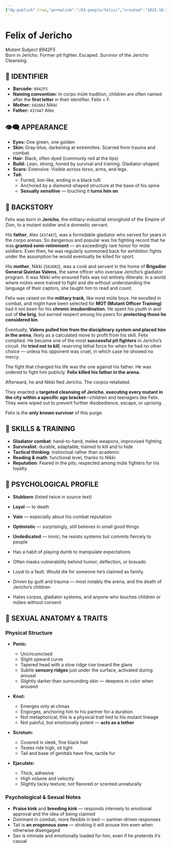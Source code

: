 ```yaml
---
{"dg-publish":true,"permalink":"/03-people/felix/","created":"2025-10-25T19:25:34.122-05:00","updated":"2025-10-25T20:33:27.784-05:00"}
---
```


# Felix of Jericho
*Mutant Subject 8942F5*  
Born in Jericho. Former pit fighter. Escaped. Survivor of the Jericho Cleansing.

## 🧬 IDENTIFIER

- **Barcode:** `8942F5`  
- **Naming convention:** In corpo müte tradition, children are often named after the **first letter** in their identifier. Felix = F.  
- **Mother:** `5826N3` Nikki  
- **Father:** `4374A7` Alex  

## 👁️‍🗨️ APPEARANCE

- **Eyes:** One green, one golden  
- **Skin:** Gray-blue, darkening at extremities. Scarred from trauma and combat.  
- **Hair:** Black, often dyed (commonly red at the tips)  
- **Build:** Lean, strong, honed by survival and training. Gladiator-shaped.  
- **Scars:** Extensive. Visible across torso, arms, and legs.  
- **Tail:**  
  - Furred, lion-like, ending in a black tuft  
  - Anchored by a diamond-shaped structure at the base of his spine  
  - **Sexually sensitive** — touching it **turns him on**

## 📜 BACKSTORY

Felix was born in **Jericho**, the military-industrial stronghold of the Empire of Zion, to a mutant soldier and a domestic servant.

His **father**, Alex (`4374A7`), was a formidable gladiator who served for years in the corpo arenas. So dangerous and popular was his fighting record that he was **granted semi-retirement** — an exceedingly rare honor for müte soldiers. Even then, he was regularly summoned back for exhibition fights under the assumption he would eventually be killed for sport.

His **mother**, Nikki (`5826N3`), was a cook and servant in the home of **Brigadier General Quintas Valens**, the same officer who oversaw Jericho’s gladiator program. It was Nikki who ensured Felix was not entirely illiterate: in a world where mütes were trained to fight and die without understanding the language of their captors, she taught him to read and count.

Felix was raised on the **military track**, like most müte boys. He excelled in combat, and might have been selected for **MOT (Mutant Officer Training)** had it not been for his **chronic insubordination**. He spent his youth in and out of **the brig**, but earned respect among his peers for **protecting those he considered kin**.

Eventually, **Valens pulled him from the disciplinary system and placed him in the arena**, likely as a calculated move to profit from his skill. Felix complied. He became one of the most **successful pit fighters** in Jericho’s circuit. He **tried not to kill**, reserving lethal force for when he had no other choice — unless his opponent was cruel, in which case he showed no mercy.

The fight that changed his life was the one against his father. He was ordered to fight him publicly. **Felix killed his father in the arena.**

Afterward, he and Nikki fled Jericho. The corpos retaliated.

They enacted a **targeted cleansing of Jericho**, **executing every mutant in the city within a specific age bracket**—children and teenagers like Felix. They were wiped out to prevent further disobedience, escape, or uprising.

Felix is the **only known survivor** of this purge.

## 🎯 SKILLS & TRAINING

- **Gladiator combat**: hand-to-hand, melee weapons, improvised fighting  
- **Survivalist**: durable, adaptable, trained to kill and to hide  
- **Tactical thinking**: instinctual rather than academic  
- **Reading & math**: functional level, thanks to Nikki  
- **Reputation**: Feared in the pits; respected among müte fighters for his loyalty

## 🧠 PSYCHOLOGICAL PROFILE

- **Stubborn** (listed twice in source text)  
- **Loyal** — to death  
- **Vain** — especially about his combat reputation  
- **Optimistic** — surprisingly, still believes in small good things  
- **Undedicated** — ironic; he resists systems but commits fiercely to people  

- Has a habit of playing dumb to manipulate expectations  
- Often masks vulnerability behind humor, deflection, or bravado  
- Loyal to a fault. Would die for someone he’s claimed as family.  
- Driven by guilt and trauma — most notably the arena, and the death of Jericho’s children  
- Hates corpos, gladiator systems, and anyone who touches children or mütes without consent

## 🍆 SEXUAL ANATOMY & TRAITS

### Physical Structure

- **Penis:**  
  - Uncircumcised  
  - Slight upward curve  
  - Tapered head with a slow ridge rise toward the glans  
  - Subtle **sensory ridges** just under the surface, activated during arousal  
  - Slightly darker than surrounding skin — deepens in color when aroused

- **Knot:**  
  - Emerges only at climax  
  - Engorges, anchoring him to his partner for a duration  
  - Not metaphorical; this is a physical trait tied to his mutant lineage  
  - Not painful, but emotionally potent — **acts as a tether**

- **Scrotum:**  
  - Covered in sleek, fine black hair  
  - Testes ride high, sit tight  
  - Tail and base of genitals have fine, tactile fur

- **Ejaculate:**  
  - Thick, adhesive  
  - High volume and velocity  
  - Slightly tacky texture; not flavored or scented unnaturally

### Psychological & Sexual Notes

- **Praise kink** and **breeding kink** — responds intensely to emotional approval and the idea of being claimed  
- Dominant in combat; more flexible in bed — partner-driven responses  
- Tail is **an erogenous zone** — stroking it will arouse him even when otherwise disengaged  
- Sex is intimate and emotionally loaded for him, even if he pretends it’s casual
